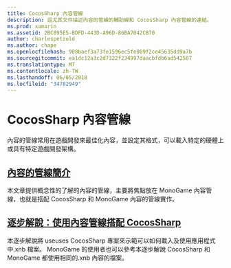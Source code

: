 ```yaml
---
title: CocosSharp 內容管線
description: 這尤其文件描述內容的管線的輔助線和 CocosSharp 內容管線的連結。
ms.prod: xamarin
ms.assetid: 2BC895E5-BDFD-443D-A96D-86BA7042CB70
author: charlespetzold
ms.author: chape
ms.openlocfilehash: 908baef3a73fe1596ec5fe809f2ce45635dd9a7b
ms.sourcegitcommit: ea1dc12a3c2d7322f234997daacbfdb6ad542507
ms.translationtype: MT
ms.contentlocale: zh-TW
ms.lasthandoff: 06/05/2018
ms.locfileid: "34782949"
---
```

# <a name="cocossharp-content-pipeline"></a>CocosSharp 內容管線

內容的管線常用在遊戲開發來最佳化內容，並設定其格式，可以載入特定的硬體上或具有特定遊戲開發架構。

##  <a name="introduction-to-content-pipelinesgraphics-gamescocossharpcontent-pipelineintroductionmd"></a>[內容的管線簡介](~/graphics-games/cocossharp/content-pipeline/introduction.md)

本文章提供概念性的了解的內容的管線，主要將焦點放在 MonoGame 內容管線，也就是搭配 CocosSharp 和 MonoGame 內容的管線實作。

##  <a name="walkthrough--using-the-content-pipeline-with-cocossharpgraphics-gamescocossharpcontent-pipelinewalkthroughmd"></a>[逐步解說：使用內容管線搭配 CocosSharp](~/graphics-games/cocossharp/content-pipeline/walkthrough.md)

本逐步解說將 useuses CocosSharp 專案來示範可以如何載入及使用應用程式中.xnb 檔案。  MonoGame 的使用者也可以參考本逐步解說 CocosSharp 和 MonoGame 都使用相同的.xnb 內容的檔案。  
